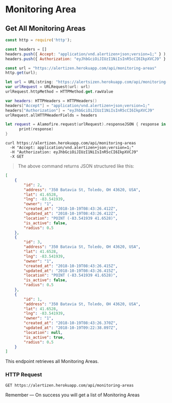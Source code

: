 # Monitoring Area

## Get All Monitoring Areas

```javascript
const http = require('http');

const headers = []
headers.push({ Accept: "application/vnd.alertizen+json;version=1;" } ); 
headers.push({ Authorization: "eyJhbGciOiJIUzI1NiIsInR5cCI6IkpXVCJ9" } ); 

const url = "https://alertizen.herokuapp.com/api/monitoring-areas"
http.get(url);
```


```swift
let url = URL(string: "https://alertsizen.herokuapp.com/api/monitoring-areas")
var urlRequest = URLRequest(url: url)
urlRequest.httpMethod = HTTPMethod.get.rawValue

var headers: HTTPHeaders = HTTPHeaders()
headers["Accept"] = "application/vnd.alertizen+json;version=1;"
headers["Authorization"] = "eyJhbGciOiJIUzI1NiIsInR5cCI6IkpXVCJ9"
urlRequest.allHTTPHeaderFields = headers

let request = Alamofire.request(urlRequest).responseJSON { response in
      print(response)
}
```


```shell
curl https://alertizen.herokuapp.com/api/monitoring-areas
  -H "Accept: application/vnd.alertizen+json;version=1;"
  -H "Authorization: eyJhbGciOiJIUzI1NiIsInR5cCI6IkpXVCJ9"
  -X GET
```

> The above command returns JSON structured like this:

```json
[
    {
        "id": 2,
        "address": "350 Batavia St, Toledo, OH 43620, USA",
        "lat": 41.6528,
        "lng": -83.541939,
        "owner": "1",
        "created_at": "2018-10-19T08:43:26.412Z",
        "updated_at": "2018-10-19T08:43:26.412Z",
        "location": "POINT (-83.541939 41.6528)",
        "is_active": false,
        "radius": 0.5
    },
    {
        "id": 3,
        "address": "350 Batavia St, Toledo, OH 43620, USA",
        "lat": 41.6528,
        "lng": -83.541939,
        "owner": "1",
        "created_at": "2018-10-19T08:43:26.415Z",
        "updated_at": "2018-10-19T08:43:26.415Z",
        "location": "POINT (-83.541939 41.6528)",
        "is_active": false,
        "radius": 0.5
    },
    {
        "id": 1,
        "address": "350 Batavia St, Toledo, OH 43620, USA",
        "lat": 41.6528,
        "lng": -83.541939,
        "owner": "1",
        "created_at": "2018-10-19T08:43:26.370Z",
        "updated_at": "2018-10-19T09:22:38.097Z",
        "location": null,
        "is_active": true,
        "radius": 0.5
    }
]
```

This endpoint retrieves all Monitoring Areas.

### HTTP Request

`GET https://alertizen.herokuapp.com/api/monitoring-areas`



<aside class="success">
Remember — On success you will get a list of Monitoring Areas
</aside>

